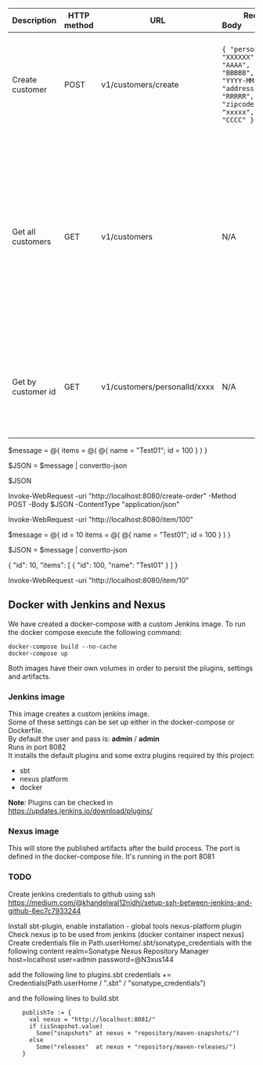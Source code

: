 <style>
table th:first-of-type {
    width: 10%;
}
table th:nth-of-type(2) {
    width: 10%;
}
table th:nth-of-type(3) {
    width: 10%;
}
table th:nth-of-type(4) {
    width: 30%;
}
table th:nth-of-type(5) {
    width: 10%;
}
table th:nth-of-type(6) {
    width: 30%;
}
</style>

| Description | HTTP method | URL | Request Body&nbsp;&nbsp;&nbsp;&nbsp;&nbsp;&nbsp;&nbsp;&nbsp;&nbsp;&nbsp;&nbsp;&nbsp;&nbsp;&nbsp;&nbsp;&nbsp;&nbsp;&nbsp;&nbsp;&nbsp;&nbsp;&nbsp;&nbsp;&nbsp;&nbsp;&nbsp; | Status Code | Response Example&nbsp;&nbsp;&nbsp;&nbsp;&nbsp;&nbsp;&nbsp;&nbsp;&nbsp;&nbsp;&nbsp;&nbsp;&nbsp;&nbsp;&nbsp;&nbsp;&nbsp;&nbsp;&nbsp;&nbsp;&nbsp;&nbsp;&nbsp;&nbsp;&nbsp;&nbsp; |
| ----------- | ----------- | --- | ------------ | ----------- | ---------------- |
| Create customer | POST | v1/customers/create |``` { "personalId": "XXXXXX", name": "AAAA", "surname": "BBBBB", "dob": "YYYY-MM-DD", "address": "RRRRR", "zipcode": "xxxxx", "city": "CCCC" } ``` | 201 Created | ```{ "call": "customers/create", "method:": "post", "personalId": "XXXXXX", name": "AAAA", "surname": "BBBBB", "dob": "YYYY-MM-DD", "address": "RRRRR", "zipcode": "xxxxx", "city": "CCCC", "loadTS": "YYYY-MM-DDTHH:MM:SS.sss" }``` |
| Get all customers | GET | v1/customers | N/A | 200 OK | [ { "personalId": "XXXXXX", name": "AAAA", "surname": "BBBBB", "dob": "YYYY-MM-DD", "address": "RRRRR", "zipcode": "xxxxx", "city": "CCCC", "loadTS": "YYYY-MM-DDTHH:MM:SS.sss" }, { "personalId": "XXXXXX", name": "AAAA", "surname": "BBBBB", "dob": "YYYY-MM-DD", "address": "RRRRR", "zipcode": "xxxxx", "city": "CCCC", "loadTS": "YYYY-MM-DDTHH:MM:SS.sss" } ] |
| Get by customer id | GET | v1/customers/personalId/xxxx | N/A | 200 OK | { { "personalId": "XXXXXX", name": "AAAA", "surname": "BBBBB", "dob": "YYYY-MM-DD", "address": "RRRRR", "zipcode": "xxxxx", "city": "CCCC", "loadTS": "YYYY-MM-DDTHH:MM:SS.sss" } | 

$message = @{ 
    items = @(
        @{ name = "Test01"; id = 100 }
    )
}
         
$JSON = $message | convertto-json 

$JSON

Invoke-WebRequest -uri "http://localhost:8080/create-order" -Method POST -Body $JSON -ContentType "application/json"

Invoke-WebRequest -uri "http://localhost:8080/item/100" 


$message = @{ 
    id = 10
    items = @(
        @{ name = "Test01"; id = 100 }
    )
}

$JSON = $message | convertto-json 

{
    "id":  10,
    "items":  [
                  {
                      "id":  100,
                      "name":  "Test01"
                  }
              ]
}

Invoke-WebRequest -uri "http://localhost:8080/item/10" 

## Docker with Jenkins and Nexus

We have created a docker-compose with a custom Jenkins image. To run the docker compose execute the following command:
```
docker-compose build --no-cache
docker-compose up
```

Both images have their own volumes in order to persist the plugins, settings and artifacts.

### Jenkins image

This image creates a custom jenkins image.  
Some of these settings can be set up either in the docker-compose or Dockerfile.  
By default the user and pass is: **admin** / **admin**  
Runs in port 8082  
It installs the default plugins and some extra plugins required by this project:

* sbt
* nexus platform
* docker

**Note**: Plugins can be checked in https://updates.jenkins.io/download/plugins/

### Nexus image

This will store the published artifacts after the build process. The port is defined in the docker-compose file.
It's running in the port 8081

### TODO
Create jenkins credentials to github using ssh
https://medium.com/@khandelwal12nidhi/setup-ssh-between-jenkins-and-github-6ec7c7933244

Install sbt-plugin, enable installation - global tools
nexus-platform plugin
Check nexus ip to be used from jenkins (docker container inspect nexus)
Create credentials file in Path.userHome/.sbt/sonatype_credentials with the following content
realm=Sonatype Nexus Repository Manager
host=localhost
user=admin
password=@N3xus144

add the following line to plugins.sbt
credentials += Credentials(Path.userHome / ".sbt" / "sonatype_credentials")

and the following lines to build.sbt
```
    publishTo := {
      val nexus = "http://localhost:8081/"
      if (isSnapshot.value)
        Some("snapshots" at nexus + "repository/maven-snapshots/")
      else
        Some("releases"  at nexus + "repository/maven-releases/")
    }
```